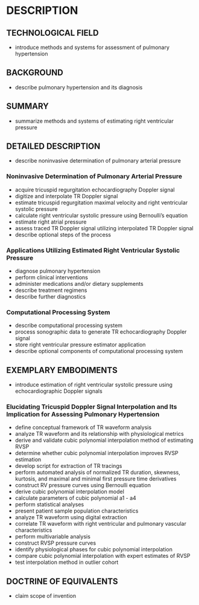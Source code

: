 # DESCRIPTION

## TECHNOLOGICAL FIELD

- introduce methods and systems for assessment of pulmonary hypertension

## BACKGROUND

- describe pulmonary hypertension and its diagnosis

## SUMMARY

- summarize methods and systems of estimating right ventricular pressure

## DETAILED DESCRIPTION

- describe noninvasive determination of pulmonary arterial pressure

### Noninvasive Determination of Pulmonary Arterial Pressure

- acquire tricuspid regurgitation echocardiography Doppler signal
- digitize and interpolate TR Doppler signal
- estimate tricuspid regurgitation maximal velocity and right ventricular systolic pressure
- calculate right ventricular systolic pressure using Bernoulli’s equation
- estimate right atrial pressure
- assess traced TR Doppler signal utilizing interpolated TR Doppler signal
- describe optional steps of the process

### Applications Utilizing Estimated Right Ventricular Systolic Pressure

- diagnose pulmonary hypertension
- perform clinical interventions
- administer medications and/or dietary supplements
- describe treatment regimens
- describe further diagnostics

### Computational Processing System

- describe computational processing system
- process sonographic data to generate TR echocardiography Doppler signal
- store right ventricular pressure estimator application
- describe optional components of computational processing system

## EXEMPLARY EMBODIMENTS

- introduce estimation of right ventricular systolic pressure using echocardiographic Doppler signals

### Elucidating Tricuspid Doppler Signal Interpolation and Its Implication for Assessing Pulmonary Hypertension

- define conceptual framework of TR waveform analysis
- analyze TR waveform and its relationship with physiological metrics
- derive and validate cubic polynomial interpolation method of estimating RVSP
- determine whether cubic polynomial interpolation improves RVSP estimation
- develop script for extraction of TR tracings
- perform automated analysis of normalized TR duration, skewness, kurtosis, and maximal and minimal first pressure time derivatives
- construct RV pressure curves using Bernoulli equation
- derive cubic polynomial interpolation model
- calculate parameters of cubic polynomial a1 - a4
- perform statistical analyses
- present patient sample population characteristics
- analyze TR waveform using digital extraction
- correlate TR waveform with right ventricular and pulmonary vascular characteristics
- perform multivariable analysis
- construct RVSP pressure curves
- identify physiological phases for cubic polynomial interpolation
- compare cubic polynomial interpolation with expert estimates of RVSP
- test interpolation method in outlier cohort

## DOCTRINE OF EQUIVALENTS

- claim scope of invention

